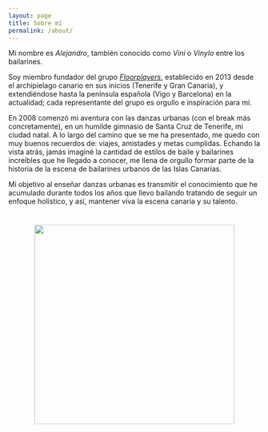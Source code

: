 ```yaml
---
layout: page
title: Sobre mí
permalink: /about/
---
```


Mi nombre es _Alejandro_, también conocido como _Vini_ o _Vinylo_ entre los bailarines.

Soy miembro fundador del grupo [_Floorplayers_](https://www.instagram.com/floorplayers/), establecido en 2013 desde el archipielago canario en sus inicios (Tenerife y Gran Canaria), y extendiéndose hasta la península española (Vigo y Barcelona) en la actualidad; cada representante del grupo es orgullo e inspiración para mí.

En 2008 comenzó mi aventura con las danzas urbanas (con el break más concretamente), en un humilde gimnasio de Santa Cruz de Tenerife, mi ciudad natal. A lo largo del camino que se me ha presentado,  me quedo con muy buenos recuerdos de: viajes, amistades y metas cumplidas. Echando la vista atrás, jamás imaginé la cantidad de estilos de baile y bailarines increíbles que he llegado a conocer, me llena de orgullo formar parte de la historia de la escena de bailarines urbanos de las Islas Canarias. 

Mi objetivo al enseñar danzas urbanas es transmitir el conocimiento que he acumulado durante todos los años que llevo bailando tratando de seguir un enfoque holístico, y así, mantener viva la escena canaria y su talento. 

<div align="center" style="padding:20px; transform: translateY(1%)">
<img src="{{site.baseurl}}/assets/img/perfil/foto.png" alt="" height="400px" width="400px">
</div>